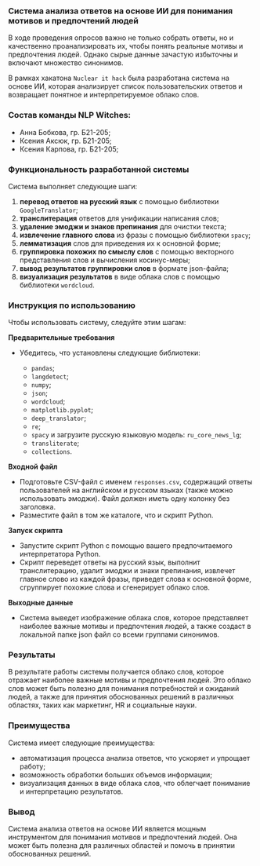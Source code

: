 ### Система анализа ответов на основе ИИ для понимания мотивов и предпочтений людей

В ходе проведения опросов важно не только собрать ответы, но и качественно проанализировать их, чтобы понять реальные мотивы и предпочтения людей. 
Однако сырые данные зачастую избыточны и включают множество синонимов.

В рамках хакатона `Nuclear it hack` была разработана система на основе ИИ, которая анализирует список пользовательских ответов и возвращает понятное и интерпретируемое облако слов.

### Состав команды NLP Witches:

* Анна Бобкова, гр. Б21-205;
* Ксения Аксюк, гр. Б21-205;
* Ксения Карпова, гр. Б21-205;

### Функциональность разработанной системы

Система выполняет следующие шаги:

1. **перевод ответов на русский язык** с помощью библиотеки `GoogleTranslator`;
2. **транслитерация** ответов для унификации написания слов;
3. **удаление эмоджи и знаков препинания** для очистки текста;
4. **извлечение главного слова** из фразы с помощью библиотеки `spacy`;
5. **лемматизация** слов для приведения их к основной форме;
6. **группировка похожих по смыслу слов** с помощью векторного представления слов и вычисления косинус-меры;
7. **вывод результатов группировки слов** в формате json-файла;
8. **визуализация результатов** в виде облака слов с помощью библиотеки `wordcloud`.

### Инструкция по использованию

Чтобы использовать систему, следуйте этим шагам:

**Предварительные требования**

* Убедитесь, что установлены следующие библиотеки:
	
	+ `pandas`;
  	+ `langdetect`;
  	+ `numpy`;
  	+ `json`;
	+ `wordcloud`;
	+ `matplotlib.pyplot`;
	+ `deep_translator`;
	+ `re`;
	+ `spacy` и загрузите русскую языковую модель: `ru_core_news_lg`;
	+ `transliterate`;
 	+ `collections`.

**Входной файл**

* Подготовьте CSV-файл с именем `responses.csv`, содержащий ответы пользователей на английском и русском языках (также можно использовать эмоджи). Файл должен иметь одну колонку без заголовка.
* Разместите файл в том же каталоге, что и скрипт Python.

**Запуск скрипта**

* Запустите скрипт Python с помощью вашего предпочитаемого интерпретатора Python.
* Скрипт переведет ответы на русский язык, выполнит транслитерацию, удалит эмоджи и знаки препинания, извлечет главное слово из каждой фразы,
приведет слова к основной форме, сгруппирует похожие слова и сгенерирует облако слов.

**Выходные данные**

* Система выведет изображение облака слов, которое представляет наиболее важные мотивы и предпочтения людей, а также создаст в локальной папке json файл со всеми группами синонимов.

### Результаты

В результате работы системы получается облако слов, которое отражает наиболее важные мотивы и предпочтения людей. Это облако слов может быть полезно для понимания потребностей 
и ожиданий людей, а также для принятия обоснованных решений в различных областях, таких как маркетинг, HR и социальные науки.

### Преимущества

Система имеет следующие преимущества:

* автоматизация процесса анализа ответов, что ускоряет и упрощает работу;
* возможность обработки больших объемов информации;
* визуализация данных в виде облака слов, что облегчает понимание и интерпретацию результатов.

### Вывод

Система анализа ответов на основе ИИ является мощным инструментом для понимания мотивов и предпочтений людей. Она может быть полезна для различных областей и помочь 
в принятии обоснованных решений.
